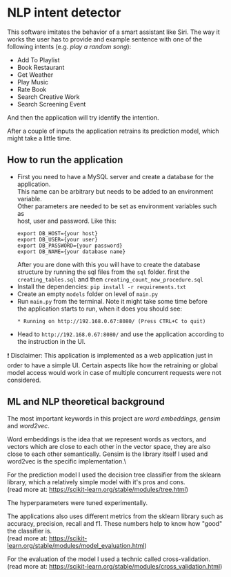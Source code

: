 # NLP intent detector

This software imitates the behavior of a smart assistant like Siri. The way it works the user has
to provide and example sentence with one of the following intents
(e.g. *play a random song*):

* Add To Playlist
* Book Restaurant
* Get Weather
* Play Music
* Rate Book
* Search Creative Work
* Search Screening Event

And then the application will try identify the intention.

After a couple of inputs the application retrains its prediction model, which might take a little time.

## How to run the application

* First you need to have a MySQL server and create a database for the application.\
This name can be arbitrary but needs to be added to an environment variable.\
Other parameters are needed to be set as environment variables such as\
host, user and password. Like this:
    ```
    export DB_HOST={your host}
    export DB_USER={your user}
    export DB_PASSWORD={your password}
    export DB_NAME={your database name}
    ```
    After you are done  with this you will have to create the database structure by running the sql files from the ```sql``` folder.
    first the ```creating_tables.sql``` and then ```creating_count_new_procedure.sql```
* Install the dependencies: ```pip install -r requirements.txt```
* Create an empty ```models``` folder on level of ```main.py```
* Run ```main.py``` from the terminal. Note it might take some time before\
the application starts to run, when it does you should see:
    ```
    * Running on http://192.168.0.67:8080/ (Press CTRL+C to quit)
    ```
* Head to ```http://192.168.0.67:8080/``` and use the application according to\
the instruction in the UI.

❗ Disclaimer: This application is implemented as a web application just in order to have a simple UI.
Certain aspects like how the retraining or global model access would work
in case of multiple concurrent requests were not considered.

## ML and NLP theoretical background

The most important keywords in this project are *word embeddings*, *gensim* and *word2vec*.

Word embeddings is the idea that we represent words as vectors, and vectors which are close to each other in the vector space, they are also close to each other semantically. Gensim is the library itself I used and word2vec is the specific implementation.\

For the prediction model I used the decision tree classifier from the sklearn library, which a relatively simple model with it's pros and cons.\
(read more at: https://scikit-learn.org/stable/modules/tree.html)

The hyperparameters were tuned experimentally.

The applications also uses different metrics from the sklearn library such as accuracy, precision, recall and f1. These numbers help to know how "good" the classifier is.\
(read more at: https://scikit-learn.org/stable/modules/model_evaluation.html)

For the evaluation of the model I used a technic called cross-validation.\
(read more at: https://scikit-learn.org/stable/modules/cross_validation.html)